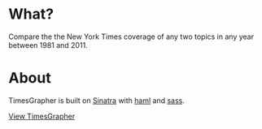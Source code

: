 # What?

Compare the the New York Times coverage of any two topics in any year between 1981 and 2011.

# About

TimesGrapher is built on [Sinatra](http://www.sinatrarb.com/) with [haml](http://haml-lang.com/) and [sass](http://sass-lang.com/).

[View TimesGrapher](http://timesgrapher.herokuapp.com)
